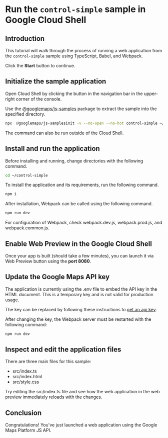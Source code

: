 # Run the `control-simple` sample in Google Cloud Shell

<walkthrough-tutorial-duration duration="10"/>

## Introduction

This tutorial will walk through the process of running a web application from
the `control-simple` sample using TypeScript, Babel, and Webpack.

Click the **Start** button to continue.

## Initialize the sample application

Open Cloud Shell by clicking the
<walkthrough-cloud-shell-icon></walkthrough-cloud-shell-icon> button in the
navigation bar in the upper-right corner of the console.

Use the [@googlemaps/js-samples](https://www.npmjs.com/package/@googlemaps/js-samples) package to 
extract the sample into the specified directory.

```bash
npx  @googlemaps/js-samplesinit -v --no-open --no-hot control-simple ~/control-simple
```

The command can also be run outside of the Cloud Shell.

## Install and run the application

Before installing and running, change directories with the following command.

```bash
cd ~/control-simple
```

To install the application and its requirements, run the following command.

```bash
npm i
```

After installation, Webpack can be called using the following command.

```bash
npm run dev
```

For configuration of Webpack, check
<walkthrough-editor-open-file filePath="control-simple/webpack.dev.js">webpack.dev.js</walkthrough-editor-open-file>,
<walkthrough-editor-open-file filePath="control-simple/webpack.prod.js">webpack.prod.js</walkthrough-editor-open-file>,
and
<walkthrough-editor-open-file filePath="control-simple/webpack.common.js">webpack.common.js</walkthrough-editor-open-file>.

## Enable Web Preview in the Google Cloud Shell

Once your app is built (should take a few minutes), you can launch it via
<walkthrough-spotlight-pointer target="cloudshell" spotlightId="devshell-web-preview-button">Web
Preview button</walkthrough-spotlight-pointer> using the **port 8080**.

## Update the Google Maps API key

The application is currently using the
<walkthrough-editor-open-file filePath="control-simple/.env">.env</walkthrough-editor-open-file>
file to embed the API key in the HTML document. This is a temporary key and is
not valid for production usage.

The key can be replaced by following these instructions to
[get an api key](https://developers.google.com/maps/documentation/javascript/get-api-key).

After changing the key, the Webpack server must be restarted with the following
command:

```bash
npm run dev
```

## Inspect and edit the application files

There are three main files for this sample:

*   <walkthrough-editor-open-file filePath="control-simple/src/index.ts">src/index.ts</walkthrough-editor-open-file>
*   <walkthrough-editor-open-file filePath="control-simple/src/index.html">src/index.html</walkthrough-editor-open-file>
*   <walkthrough-editor-open-file filePath="control-simple/src/style.css">src/style.css</walkthrough-editor-open-file>

Try editing the <walkthrough-editor-open-file filePath="control-simple/src/index.ts">src/index.ts</walkthrough-editor-open-file> file and see how the web application in the web preview immediately reloads with the changes.

## Conclusion

<walkthrough-conclusion-trophy></walkthrough-conclusion-trophy>

Congratulations! You've just launched a web application using the Google Maps
Platform JS API.
